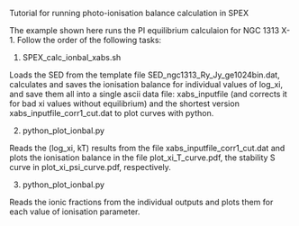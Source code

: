 Tutorial for running photo-ionisation balance calculation in SPEX

The example shown here runs the PI equilibrium calculaion for NGC 1313 X-1. Follow the order of the following tasks:

1) SPEX_calc_ionbal_xabs.sh

Loads the SED from the template file SED_ngc1313_Ry_Jy_ge1024bin.dat, calculates and saves the ionisation balance for individual values of log_xi, and save them all into a single ascii data file: xabs_inputfile (and corrects it for bad xi values without equilibrium) and the shortest version xabs_inputfile_corr1_cut.dat to plot curves with python.

2) python_plot_ionbal.py

Reads the (log_xi, kT) results from the file xabs_inputfile_corr1_cut.dat and plots the ionisation balance in the file plot_xi_T_curve.pdf, the stability S curve in plot_xi_psi_curve.pdf, respectively.

3) python_plot_ionbal.py

Reads the ionic fractions from the individual outputs and plots them for each value of ionisation parameter.

